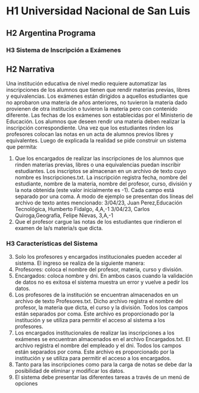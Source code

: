# H1 Universidad Nacional de San Luis

## H2 Argentina Programa

### H3 Sistema de Inscripción a Exámenes

## H2 Narrativa

Una institución educativa de nivel medio requiere automatizar las inscripciones de los alumnos que
tienen que rendir materias previas, libres y equivalencias. Los exámenes están dirigidos a aquellos
estudiantes que no aprobaron una materia de años anteriores, no tuvieron la materia dado provienen
de otra institución o tuvieron la materia pero con contenido diferente. Las fechas de los exámenes
son establecidas por el Ministerio de Educación. Los alumnos que deseen rendir una materia deben
realizar la inscripción correspondiente. Una vez que los estudiantes rinden los profesores colocan
las notas en un acta de alumnos previos libres y equivalentes.
Luego de explicada la realidad se pide construir un sistema que permita:

1. Que los encargados de realizar las inscripciones de los alumnos que rinden materias previas,
   libres o una equivalencias puedan inscribir estudiantes. Los inscriptos se almacenan en un
   archivo de texto cuyo nombre es Inscripciones.txt. La inscripción registra fecha, nombre del
   estudiante, nombre de la materia, nombre del profesor, curso, división y la nota obtenida
   (este valor inicialmente es -1). Cada campo está separado por una coma. A modo de ejemplo
   se presentan dos líneas del archivo de texto antes mencionado:
   3/04/23, Juan Perez,Educación Tecnológica, Humberto Fidalgo, 4,A,-1
   3/04/23, Carlos Quiroga,Geografía, Felipe Nievas, 3,A,-1
2. Que el profesor cargue las notas de los estudiantes que rindieron el examen de la/s materia/s
   que dicta.

### H3 Características del Sistema

3. Solo los profesores y encargados institucionales pueden acceder al sistema. El ingreso se
   realiza de la siguiente manera:
4. Profesores: coloca el nombre del profesor, materia, curso y división.
5. Encargados: coloca nombre y dni.
   En ambos casos cuando la validación de datos no es exitosa el sistema muestra un error y
   vuelve a pedir los datos.
6. Los profesores de la institución se encuentran almacenados en un archivo de texto
   Profesores.txt. Dicho archivo registra el nombre del profesor, la materia que dicta, el curso y
   la división. Todos los campos están separados por coma. Este archivo es proporcionado por
   la institución y se utiliza para permitir el acceso al sistema a los profesores.
7. Los encargados institucionales de realizar las inscripciones a los exámenes se encuentran
   almacenados en el archivo Encargados.txt. El archivo registra el nombre del empleado y el
   dni. Todos los campos están separados por coma. Este archivo es proporcionado por la
   institución y se utiliza para permitir el acceso a los encargados.
8. Tanto para las inscripciones como para la carga de notas se debe dar la posibilidad de
   eliminar y modificar los datos.
9. El sistema debe presentar las diferentes tareas a través de un menú de opciones
